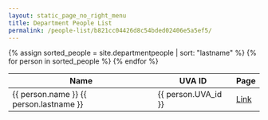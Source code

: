 ```yaml
---
layout: static_page_no_right_menu
title: Department People List
permalink: /people-list/b821cc04426d8c54bded02406e5a5ef5/
---
```


<div class="col-md-6">
<table class="table table-striped">
  <thead>
    <tr>
      <th>Name</th>
      <th>UVA ID</th>
      <th>Page</th>
    </tr>
  </thead>
  <tbody>
    {% assign sorted_people = site.departmentpeople | sort: "lastname" %}
    {% for person in sorted_people %}
      <tr>
        <td>{{ person.name }} {{ person.lastname }}</td>
        <td>{{ person.UVA_id }}</td>
        <td><a href="{{ site.url }}/people/{{ person.UVA_id }}/">Link</a></td>
      </tr>
    {% endfor %}
  </tbody>
</table>
</div>
